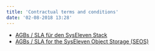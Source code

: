 ```yaml
---
title: 'Contractual terms and conditions'
date: '02-08-2018 13:28'
---
```


* [AGBs / SLA für den SysEleven Stack](https://www.syseleven.de/agb-sla-syseleven-stack/)
* [AGBs / SLA for the SysEleven Object Storage (SEOS)](https://www.syseleven.de/agb-sla-syseleven-object-storage/)